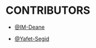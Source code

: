 # CONTRIBUTORS

- [@IM-Deane](https://github.com/IM-Deane)

- [@Yafet-Segid](https://github.com/Yafet-Segid)
